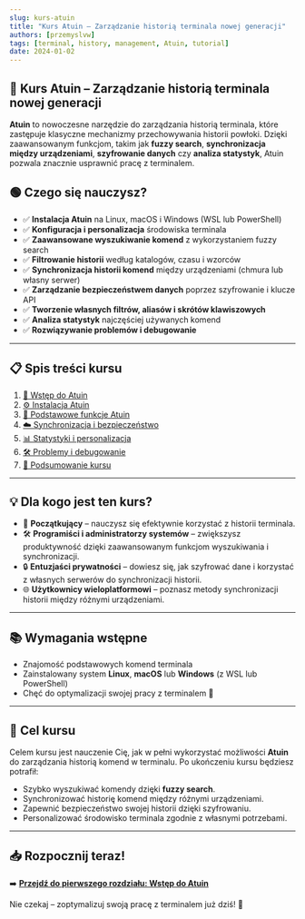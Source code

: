 ```yaml
---
slug: kurs-atuin
title: "Kurs Atuin – Zarządzanie historią terminala nowej generacji"
authors: [przemyslvw]
tags: [terminal, history, management, Atuin, tutorial]
date: 2024-01-02
---
```


## 📘 Kurs Atuin – Zarządzanie historią terminala nowej generacji

**Atuin** to nowoczesne narzędzie do zarządzania historią terminala, które zastępuje klasyczne mechanizmy przechowywania historii powłoki. Dzięki zaawansowanym funkcjom, takim jak **fuzzy search**, **synchronizacja między urządzeniami**, **szyfrowanie danych** czy **analiza statystyk**, Atuin pozwala znacznie usprawnić pracę z terminalem.

<!-- truncate -->

## 🟢 Czego się nauczysz?

- ✅ **Instalacja Atuin** na Linux, macOS i Windows (WSL lub PowerShell)
- ✅ **Konfiguracja i personalizacja** środowiska terminala
- ✅ **Zaawansowane wyszukiwanie komend** z wykorzystaniem fuzzy search
- ✅ **Filtrowanie historii** według katalogów, czasu i wzorców
- ✅ **Synchronizacja historii komend** między urządzeniami (chmura lub własny serwer)
- ✅ **Zarządzanie bezpieczeństwem danych** poprzez szyfrowanie i klucze API
- ✅ **Tworzenie własnych filtrów, aliasów i skrótów klawiszowych**
- ✅ **Analiza statystyk** najczęściej używanych komend
- ✅ **Rozwiązywanie problemów i debugowanie**

---

## 📋 Spis treści kursu

1. [📘 Wstęp do Atuin](./docs/atuin-kurs-wstep/atuin-kurs-wstep)
2. [⚙️ Instalacja Atuin](./docs/atuin-kurs-instalacja/atuin-kurs-instalacja)
3. [🚀 Podstawowe funkcje Atuin](./docs/atuin-kurs-podstawowe-funkcje/atuin-kurs-podstawowe-funkcje)
4. [☁️ Synchronizacja i bezpieczeństwo](./docs/atuin-kurs-synchronizacja-bezpieczenstwo/atuin-kurs-synchronizacja-bezpieczenstwo)
5. [📊 Statystyki i personalizacja](./docs/atuin-kurs-statystyki-personalizacja/atuin-kurs-statystyki-personalizacja)
6. [🛠️ Problemy i debugowanie](./docs/atuin-kurs-problemy-debugowanie/atuin-kurs-problemy-debugowanie)
7. [📖 Podsumowanie kursu](./docs/atuin-kurs-podsumowanie/atuin-kurs-podsumowanie)

---

## 💡 Dla kogo jest ten kurs?

- 👶 **Początkujący** – nauczysz się efektywnie korzystać z historii terminala.
- 🛠️ **Programiści i administratorzy systemów** – zwiększysz produktywność dzięki zaawansowanym funkcjom wyszukiwania i synchronizacji.
- 🔒 **Entuzjaści prywatności** – dowiesz się, jak szyfrować dane i korzystać z własnych serwerów do synchronizacji historii.
- 🌐 **Użytkownicy wieloplatformowi** – poznasz metody synchronizacji historii między różnymi urządzeniami.

---

## 📚 Wymagania wstępne

- Znajomość podstawowych komend terminala
- Zainstalowany system **Linux**, **macOS** lub **Windows** (z WSL lub PowerShell)
- Chęć do optymalizacji swojej pracy z terminalem 🚀

---

## 🎯 Cel kursu

Celem kursu jest nauczenie Cię, jak w pełni wykorzystać możliwości **Atuin** do zarządzania historią komend w terminalu. Po ukończeniu kursu będziesz potrafił:

- Szybko wyszukiwać komendy dzięki **fuzzy search**.
- Synchronizować historię komend między różnymi urządzeniami.
- Zapewnić bezpieczeństwo swojej historii dzięki szyfrowaniu.
- Personalizować środowisko terminala zgodnie z własnymi potrzebami.

---

## 📥 Rozpocznij teraz!

➡️ [**Przejdź do pierwszego rozdziału: Wstęp do Atuin**](/docs/category/kurs-atuin---making-your-shell-magical)

Nie czekaj – zoptymalizuj swoją pracę z terminalem już dziś! 🚀

